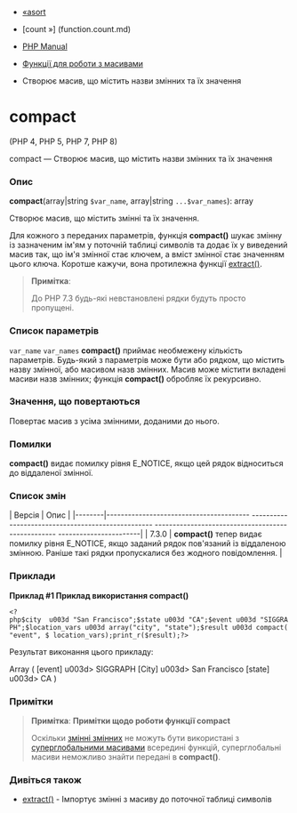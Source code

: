 - [«asort](function.asort.md)
- [count »] (function.count.md)

- [PHP Manual](index.md)
- [Функції для роботи з масивами](ref.array.md)
- Створює масив, що містить назви змінних та їх значення

# compact

(PHP 4, PHP 5, PHP 7, PHP 8)

compact — Створює масив, що містить назви змінних та їх значення

### Опис

**compact**(array\|string `$var_name`, array\|string `...$var_names`):
array

Створює масив, що містить змінні та їх значення.

Для кожного з переданих параметрів, функція **compact()** шукає
змінну із зазначеним ім'ям у поточній таблиці символів та додає їх
у виведений масив так, що ім'я змінної стає ключем, а
вміст змінної стає значенням цього ключа. Коротше кажучи,
вона протилежна функції [extract()](function.extract.md).

> **Примітка**:
>
> До PHP 7.3 будь-які невстановлені рядки будуть просто пропущені.

### Список параметрів

`var_name`
`var_names`
**compact()** приймає необмежену кількість параметрів. Будь-який з
параметрів може бути або рядком, що містить назву змінної, або
масивом назв змінних. Масив може містити вкладені масиви
назв змінних; функція **compact()** обробляє їх рекурсивно.

### Значення, що повертаються

Повертає масив з усіма змінними, доданими до нього.

### Помилки

**compact()** видає помилку рівня E_NOTICE, якщо цей рядок
відноситься до віддаленої змінної.

### Список змін

| Версія | Опис |
|--------|---------------------------------------- -------------------------------------------------- -------------------------------------------------- -----------------------|
| 7.3.0 | **compact()** тепер видає помилку рівня E_NOTICE, якщо заданий рядок пов'язаний із віддаленою змінною. Раніше такі рядки пропускалися без жодного повідомлення. |

### Приклади

**Приклад #1 Приклад використання **compact()****

` <?php$city  u003d "San Francisco";$state u003d "CA";$event u003d "SIGGRAPH";$location_vars u003d array("city", "state");$result u003d compact("event", $ location_vars);print_r($result);?> `

Результат виконання цього прикладу:

Array
(
[event] u003d> SIGGRAPH
[City] u003d> San Francisco
[state] u003d> CA
)

### Примітки

> **Примітка**: **Примітки щодо роботи функції compact**
>
> Оскільки [змінні змінних](language.variables.variable.md) не
> можуть бути використані з [суперглобальними
> масивами](language.variables.superglobals.md) всередині функцій,
> суперглобальні масиви неможливо знайти передані в **compact()**.

### Дивіться також

- [extract()](function.extract.md) - Імпортує змінні з
масиву до поточної таблиці символів
